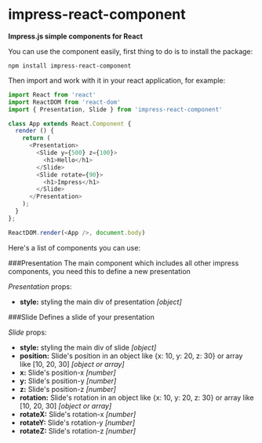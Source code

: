 # impress-react-component
**Impress.js simple components for React**

You can use the component easily,
first thing to do is to install the package:
```shell
npm install impress-react-component
```

Then import and work with it in your react application, for example:
```javascript
import React from 'react'
import ReactDOM from 'react-dom'
import { Presentation, Slide } from 'impress-react-component'

class App extends React.Component {
  render () {
    return (
      <Presentation>
        <Slide y={500} z={100}>
          <h1>Hello</h1>
        </Slide>
        <Slide rotate={90}>
          <h1>Impress</h1>
        </Slide>
      </Presentation>
    );
  }
};

ReactDOM.render(<App />, document.body)
```

Here's a list of components you can use:

###Presentation
The main component which includes all other impress components, you need this to define a new presentation

_Presentation_ props:
- **style:**
styling the main div of presentation _[object]_

###Slide
Defines a slide of your presentation

_Slide_ props:
- **style:**
styling the main div of slide _[object]_
- **position:**
Slide's position in an object like {x: 10, y: 20, z: 30} or array like [10, 20, 30] _[object or array]_
- **x:**
Slide's position-x _[number]_
- **y:**
Slide's position-y _[number]_
- **z:**
Slide's position-z _[number]_
- **rotation:**
Slide's rotation in an object like {x: 10, y: 20, z: 30} or array like [10, 20, 30] _[object or array]_
- **rotateX:**
Slide's rotation-x _[number]_
- **rotateY:**
Slide's rotation-y _[number]_
- **rotateZ:**
Slide's rotation-z _[number]_
